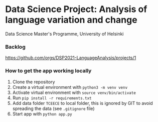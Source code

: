# Data Science Project: Analysis of language variation and change

Data Science Master's Programme, University of Helsinki


### Backlog

https://github.com/orgs/DSP2021-LanguageAnalysis/projects/1


### How to get the app working locally

1. Clone the repository
2. Create a virtual environment with `python3 -m venv venv`
3. Activate virtual environment with `source venv/bin/activate`
4. Run `pip install -r requirements.txt`
5. Add data folder `TCEECE` to local folder, this is ignored by GIT to avoid spreading the data (see `.gitignore` file)
6. Start app with `python app.py`

